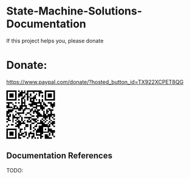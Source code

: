 # State-Machine-Solutions-Documentation

If this project helps you, please donate

# Donate:
https://www.paypal.com/donate/?hosted_button_id=TX922XCPET8QG

![donation qrcode image](https://github.com/state-machine-solutions/State-Machine-Solutions-Documentation/blob/main/donations_QRcode.png?raw=true)

## Documentation References

TODO:
